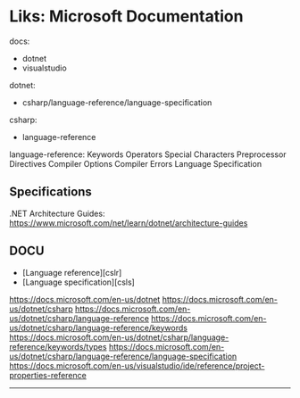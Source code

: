 # Liks: Microsoft Documentation

docs:
- dotnet
- visualstudio

dotnet:
- csharp/language-reference/language-specification

csharp:
- language-reference

language-reference:
Keywords
Operators
Special Characters
Preprocessor Directives
Compiler Options
Compiler Errors
Language Specification


## Specifications

.NET Architecture Guides:
https://www.microsoft.com/net/learn/dotnet/architecture-guides




## DOCU

- [Language reference][cslr]
- [Language specification][csls]


https://docs.microsoft.com/en-us/dotnet
https://docs.microsoft.com/en-us/dotnet/csharp
https://docs.microsoft.com/en-us/dotnet/csharp/language-reference
https://docs.microsoft.com/en-us/dotnet/csharp/language-reference/keywords
https://docs.microsoft.com/en-us/dotnet/csharp/language-reference/keywords/types
https://docs.microsoft.com/en-us/dotnet/csharp/language-reference/language-specification
https://docs.microsoft.com/en-us/visualstudio/ide/reference/project-properties-reference





---
[msdocs]: https://docs.microsoft.com/en-us/


[csharp]: https://docs.microsoft.com/en-us/dotnet/csharp
[dotnet]: https://docs.microsoft.com/en-us/dotnet
[langre]: https://docs.microsoft.com/en-us/dotnet/csharp/language-reference
[langsp]: https://docs.microsoft.com/en-us/dotnet/csharp/language-reference/language-specification

[adonet]: https://www.wikiwand.com/en/ADO.NET
[mefcpp]: https://www.wikiwand.com/en/Managed_Extensions_for_C%2B%2B
[ms_sql]: https://www.wikiwand.com/en/Microsoft_SQL_Server
[mw_sdk]: https://www.wikiwand.com/en/Microsoft_Windows_SDK
[net_vs]: https://www.wikiwand.com/en/Microsoft_Visual_Studio
[netcil]: https://www.wikiwand.com/en/Common_Intermediate_Language
[netcli]: https://www.wikiwand.com/en/Common_Language_Infrastructure
[netfrw]: https://www.wikiwand.com/en/.NET_Framework
